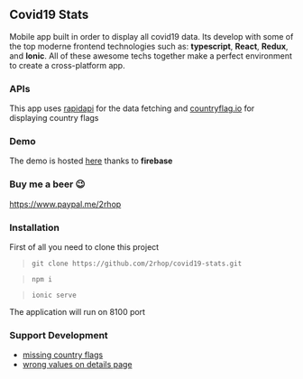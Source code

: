 ## Covid19 Stats
Mobile app built in order to display all covid19 data. Its develop with some of the top moderne frontend technologies such as: **typescript**, **React**, **Redux**, and **Ionic**. All of these awesome techs together make a perfect environment to create a cross-platform app.  

### APIs
This app uses [rapidapi](https://rapidapi.com/api-sports/api/covid-193) for the data fetching and [countryflag.io](https://www.countryflags.io/) for displaying country flags

### Demo
The demo is hosted [here](https://cov19-stats.firebaseapp.com/home) thanks to **firebase**

### Buy me a beer 😉
https://www.paypal.me/2rhop

### Installation

First of all you need to clone this project

>  `git clone https://github.com/2rhop/covid19-stats.git`

>  `npm i`

>  `ionic serve`

 The application will run on 8100 port


### Support Development
- [missing country flags](https://github.com/2rhop/covid19-stats/issues/1)
- [wrong values on details page](https://github.com/2rhop/covid19-stats/issues/2)
